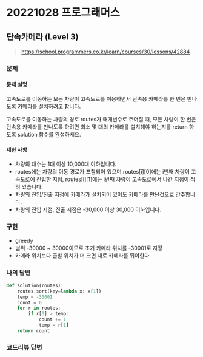 # 20221028 프로그래머스

## 단속카메라 (Level 3)
> https://school.programmers.co.kr/learn/courses/30/lessons/42884

### 문제
#### 문제 설명
고속도로를 이동하는 모든 차량이 고속도로를 이용하면서 단속용 카메라를 한 번은 만나도록 카메라를 설치하려고 합니다.

고속도로를 이동하는 차량의 경로 routes가 매개변수로 주어질 때, 모든 차량이 한 번은 단속용 카메라를 만나도록 하려면 최소 몇 대의 카메라를 설치해야 하는지를 return 하도록 solution 함수를 완성하세요.

#### 제한 사항
- 차량의 대수는 1대 이상 10,000대 이하입니다.
- routes에는 차량의 이동 경로가 포함되어 있으며 routes[i][0]에는 i번째 차량이 고속도로에 진입한 지점, routes[i][1]에는 i번째 차량이 고속도로에서 나간 지점이 적혀 있습니다.
- 차량의 진입/진출 지점에 카메라가 설치되어 있어도 카메라를 만난것으로 간주합니다.
- 차량의 진입 지점, 진출 지점은 -30,000 이상 30,000 이하입니다.

### 구현
- greedy
- 범위 -30000 ~ 30000이므로 초기 카메라 위치를 -30001로 지정
- 카메라 위치보다 출발 위치가 더 크면 새로 카메라를 둬야한다.

### 나의 답변
```python
def solution(routes):
    routes.sort(key=lambda x: x[1])
    temp = -30001
    count = 0
    for r in routes:
        if r[0] > temp:
            count += 1
            temp = r[1]
    return count
```

### 코드리뷰 답변
```python
```